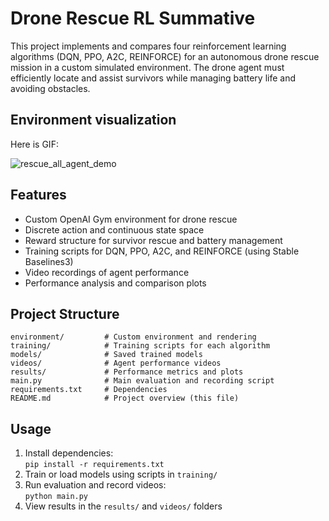 # Drone Rescue RL Summative

This project implements and compares four reinforcement learning algorithms (DQN, PPO, A2C, REINFORCE) for an autonomous drone rescue mission in a custom simulated environment. The drone agent must efficiently locate and assist survivors while managing battery life and avoiding obstacles.
## Environment visualization
Here is GIF:

![rescue_all_agent_demo](https://github.com/user-attachments/assets/d81054f3-9bcd-4435-bd1c-c393a2d113a1)

## Features
- Custom OpenAI Gym environment for drone rescue
- Discrete action and continuous state space
- Reward structure for survivor rescue and battery management
- Training scripts for DQN, PPO, A2C, and REINFORCE (using Stable Baselines3)
- Video recordings of agent performance
- Performance analysis and comparison plots

## Project Structure
```
environment/         # Custom environment and rendering
training/            # Training scripts for each algorithm
models/              # Saved trained models
videos/              # Agent performance videos
results/             # Performance metrics and plots
main.py              # Main evaluation and recording script
requirements.txt     # Dependencies
README.md            # Project overview (this file)
```

## Usage
1. Install dependencies:  
   `pip install -r requirements.txt`
2. Train or load models using scripts in `training/`
3. Run evaluation and record videos:  
   `python main.py`
4. View results in the `results/` and `videos/` folders

##
